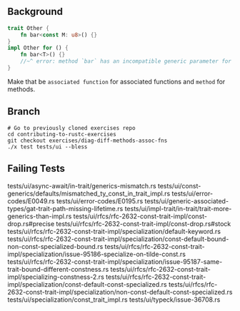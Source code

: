 ## Background

```rust
trait Other {
    fn bar<const M: u8>() {}
}
impl Other for () {
    fn bar<T>() {}
    //~^ error: method `bar` has an incompatible generic parameter for trait
}
```

Make that be `associated function` for associated functions and `method` for methods.

## Branch

```
# Go to previously cloned exercises repo
cd contributing-to-rustc-exercises
git checkout exercises/diag-diff-methods-assoc-fns
./x test tests/ui --bless
```

## Failing Tests

tests/ui/async-await/in-trait/generics-mismatch.rs
tests/ui/const-generics/defaults/mismatched_ty_const_in_trait_impl.rs
tests/ui/error-codes/E0049.rs
tests/ui/error-codes/E0195.rs
tests/ui/generic-associated-types/gat-trait-path-missing-lifetime.rs
tests/ui/impl-trait/in-trait/trait-more-generics-than-impl.rs
tests/ui/rfcs/rfc-2632-const-trait-impl/const-drop.rs#precise
tests/ui/rfcs/rfc-2632-const-trait-impl/const-drop.rs#stock
tests/ui/rfcs/rfc-2632-const-trait-impl/specialization/default-keyword.rs
tests/ui/rfcs/rfc-2632-const-trait-impl/specialization/const-default-bound-non-const-specialized-bound.rs
tests/ui/rfcs/rfc-2632-const-trait-impl/specialization/issue-95186-specialize-on-tilde-const.rs
tests/ui/rfcs/rfc-2632-const-trait-impl/specialization/issue-95187-same-trait-bound-different-constness.rs
tests/ui/rfcs/rfc-2632-const-trait-impl/specializing-constness-2.rs
tests/ui/rfcs/rfc-2632-const-trait-impl/specialization/const-default-const-specialized.rs
tests/ui/rfcs/rfc-2632-const-trait-impl/specialization/non-const-default-const-specialized.rs
tests/ui/specialization/const_trait_impl.rs
tests/ui/typeck/issue-36708.rs
